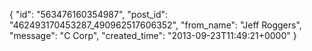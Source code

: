  {
   "id": "563476160354987",
   "post_id": "462493170453287_490962517606352",
   "from_name": "Jeff Roggers",
   "message": "C Corp",
   "created_time": "2013-09-23T11:49:21+0000"
 }
